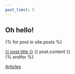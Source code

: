 ```yaml
---
post_limit: 5
---
```


## Oh hello!

{% for post in site.posts %}
<div>
	<a href="{{ post.url }}">{{ post.title }}</a>
	{{ post.content }}
</div>
{% endfor %}

[Articles](/archive)


